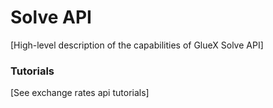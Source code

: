 # Solve API

\[High-level description of the capabilities of GlueX Solve API]

### Tutorials

\[See exchange rates api tutorials]
